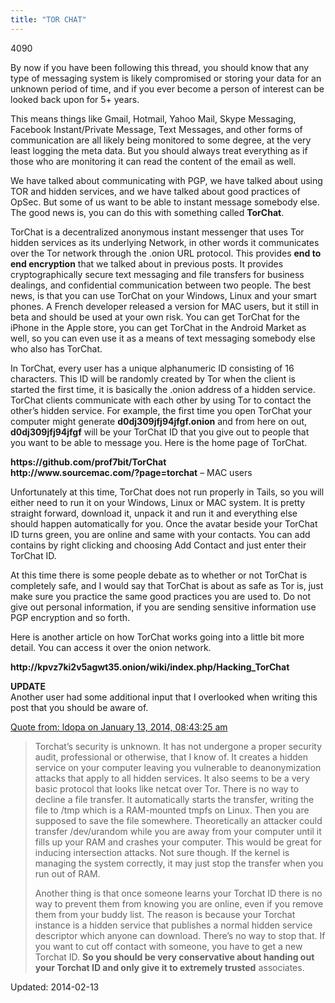 ```yaml
---
title: "TOR CHAT"
---
```

4090


<p>By now if you have been following this thread, you should know that any type of messaging system is likely compromised or storing your data for an unknown period of time, and if you ever become a person of interest can be looked back upon for 5+ years.</p>
<p>This means things like Gmail, Hotmail, Yahoo Mail, Skype Messaging, Facebook Instant/Private Message, Text Messages, and other forms of communication are all likely being monitored to some degree, at the very least logging the meta data. But you should always treat everything as if those who are monitoring it can read the content of the email as well.</p>
<p>We have talked about communicating with PGP, we have talked about using TOR and hidden services, and we have talked about good practices of OpSec. But some of us want to be able to instant message somebody else. The good news is, you can do this with something called <strong>TorChat</strong>.</p>
<p>TorChat is a decentralized anonymous instant messenger that uses Tor hidden services as its underlying Network, in other words it communicates over the Tor network through the .onion URL protocol. This provides <strong>end to end encryption</strong> that we talked about in previous posts. It provides cryptographically secure text messaging and file transfers for business dealings, and confidential communication between two people. The best news, is that you can use TorChat on your Windows, Linux and your smart phones. A French developer released a version for MAC users, but it still in beta and should be used at your own risk. You can get TorChat for the iPhone in the Apple store, you can get TorChat in the Android Market as well, so you can even use it as a means of text messaging somebody else who also has TorChat.</p>
<p>In TorChat, every user has a unique alphanumeric ID consisting of 16 characters. This ID will be randomly created by Tor when the client is started the first time, it is basically the .onion address of a hidden service. TorChat clients communicate with each other by using Tor to contact the other&#8217;s hidden service. For example, the first time you open TorChat your computer might generate <strong>d0dj309jfj94jfgf.onion</strong> and from here on out, <strong>d0dj309jfj94jfgf</strong> will be your TorChat ID that you give out to people that you want to be able to message you. Here is the home page of TorChat.</p>
<p><strong>https://github.com/prof7bit/TorChat</strong><br/>
<strong>http://www.sourcemac.com/?page=torchat</strong> &#8211; MAC users</p>
<p>Unfortunately at this time, TorChat does not run properly in Tails, so you will either need to run it on your Windows, Linux or MAC system. It is pretty straight forward, download it, unpack it and run it and everything else should happen automatically for you. Once the avatar beside your TorChat ID turns green, you are online and same with your contacts. You can add contains by right clicking and choosing Add Contact and just enter their TorChat ID.</p>
<p>At this time there is some people debate as to whether or not TorChat is completely safe, and I would say that TorChat is about as safe as Tor is, just make sure you practice the same good practices you are used to. Do not give out personal information, if you are sending sensitive information use PGP encryption and so forth.</p>
<p>Here is another article on how TorChat works going into a little bit more detail. You can access it over the onion network.</p>
<p><strong>http://kpvz7ki2v5agwt35.onion/wiki/index.php/Hacking_TorChat</strong></p>
<p><strong>UPDATE</strong><br/>
Another user had some additional input that I overlooked when writing this post that you should be aware of.</p>
<div>
<div><a href="http://thehub7dnl5nmcz5.onion/index.php?topic=14555.msg327104#msg327104">Quote from: ldopa on January 13, 2014, 08:43:25 am</a></div>
</div>
<blockquote><p>
Torchat&#8217;s security is unknown. It has not undergone a proper security audit, professional or otherwise, that I know of. It creates a hidden service on your computer leaving you vulnerable to deanonymization attacks that apply to all hidden services. It also seems to be a very basic protocol that looks like netcat over Tor. There is no way to decline a file transfer. It automatically starts the transfer, writing the file to /tmp which is a RAM-mounted tmpfs on Linux. Then you are supposed to save the file somewhere. Theoretically an attacker could transfer /dev/urandom while you are away from your computer until it fills up your RAM and crashes your computer. This would be great for inducing intersection attacks. Not sure though. If the kernel is managing the system correctly, it may just stop the transfer when you run out of RAM.</p>
<p>Another thing is that once someone learns your Torchat ID there is no way to prevent them from knowing you are online, even if you remove them from your buddy list. The reason is because your Torchat instance is a hidden service that publishes a normal hidden service descriptor which anyone can download. There&#8217;s no way to stop that. If you want to cut off contact with someone, you have to get a new Torchat ID. <strong>So you should be very conservative about handing out your Torchat ID and only give it to extremely trusted</strong> associates.</p></blockquote>

Updated: 2014-02-13

